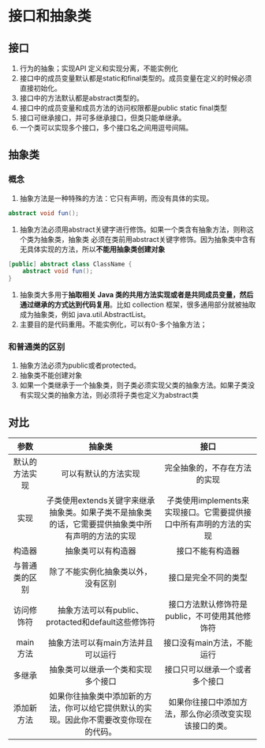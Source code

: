 # 接口和抽象类

## 接口

1. 行为的抽象；实现API 定义和实现分离，不能实例化
2. 接口中的成员变量默认都是static和final类型的。成员变量在定义的时候必须直接初始化。 
3. 接口中的方法默认都是abstract类型的。 
4. 接口中的成员变量和成员方法的访问权限都是public static final类型 
5. 接口可继承接口，并可多继承接口，但类只能单继承。 
6. 一个类可以实现多个接口，多个接口名之间用逗号间隔。

## 抽象类

### 概念

1. 抽象方法是一种特殊的方法：它只有声明，而没有具体的实现。

```java
abstract void fun();
```

1. 抽象方法必须用abstract关键字进行修饰。如果一个类含有抽象方法，则称这个类为抽象类，抽象类 必须在类前用abstract关键字修饰。因为抽象类中含有无具体实现的方法，所以**不能用抽象类创建对象**

```java
[public] abstract class ClassName {
    abstract void fun();
}
```

1. 抽象类大多用于**抽取相关 Java 类的共用方法实现或者是共同成员变量，然后通过继承的方式达到代码复用**。比如 collection 框架，很多通用部分就被抽取成为抽象类，例如 java.util.AbstractList。
2. 主要目的是代码重用。不能实例化，可以有0-多个抽象方法；

### 和普通类的区别

1. 抽象方法必须为public或者protected。 
2. 抽象类不能创建对象 
3. 如果一个类继承于一个抽象类，则子类必须实现父类的抽象方法。如果子类没有实现父类的抽象方法，则必须将子类也定义为abstract类

## 对比

|      参数      |                            抽象类                            |                             接口                             |
| :------------: | :----------------------------------------------------------: | :----------------------------------------------------------: |
| 默认的方法实现 |                     可以有默认的方法实现                     |                 完全抽象的，不存在方法的实现                 |
|      实现      | 子类使用extends关键字来继承抽象类。如果子类不是抽象类的话，它需要提供抽象类中所有声明的方法的实现 | 子类使用implements来实现接口。它需要提供接口中所有声明的方法的实现 |
|     构造器     |                      抽象类可以有构造器                      |                       接口不能有构造器                       |
| 与普通类的区别 |              除了不能实例化抽象类以外，没有区别              |                     接口是完全不同的类型                     |
|   访问修饰符   |      抽象方法可以有public、protacted和default这些修饰符      |        接口方法默认修饰符是public，不可使用其他修饰符        |
|    main方法    |              抽象方法可以有main方法并且可以运行              |                  接口没有main方法，不能运行                  |
|     多继承     |              抽象类可以继承一个类和实现多个接口              |                接口只可以继承一个或者多个接口                |
|   添加新方法   | 如果你往抽象类中添加新的方法，你可以给它提供默认的实现。因此你不需要改变你现在的代码。 |    如果你往接口中添加方法，那么你必须改变实现该接口的类。    |